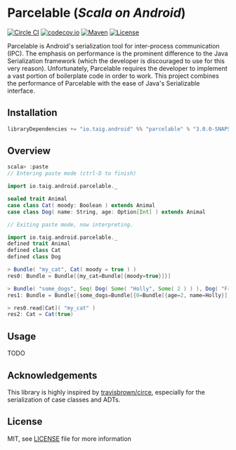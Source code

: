# Parcelable (***Scala on Android***)

[![Circle CI](https://img.shields.io/circleci/project/Taig/Parcelable/master.svg)](https://circleci.com/gh/Taig/Parcelable/tree/develop)
[![codecov.io](https://codecov.io/github/Taig/Parcelable/coverage.svg?branch=develop)](https://codecov.io/github/Taig/Parcelable?branch=develop)
[![Maven](https://img.shields.io/maven-central/v/io.taig.android/parcelable_2.11.svg)](http://search.maven.org/#artifactdetails%7Cio.taig.android%7Cparcelable_2.11%7C2.4.1%7Caar)
[![License](https://img.shields.io/badge/license-MIT-blue.svg)](https://raw.githubusercontent.com/Taig/Parcelable/develop/LICENSE)

Parcelable is Android's serialization tool for inter-process communication (IPC). The emphasis on performance is the prominent difference to the Java Serialization framework (which the developer is discouraged to use for this very reason). Unfortunately, Parcelable requires the developer to implement a vast portion of boilerplate code in order to work. This project combines the performance of Parcelable with the ease of Java's Serializable interface.

## Installation

````scala
libraryDependencies += "io.taig.android" %% "parcelable" % "3.0.0-SNAPSHOT"
````

## Overview

````scala
scala> :paste
// Entering paste mode (ctrl-D to finish)

import io.taig.android.parcelable._

sealed trait Animal
case class Cat( moody: Boolean ) extends Animal
case class Dog( name: String, age: Option[Int] ) extends Animal

// Exiting paste mode, now interpreting.

import io.taig.android.parcelable._
defined trait Animal
defined class Cat
defined class Dog

> Bundle( "my_cat", Cat( moody = true ) )
res0: Bundle = Bundle[{my_cat=Bundle[{moody=true}]}]

> Bundle( "some_dogs", Seq( Dog( Some( "Holly", Some( 2 ) ) ), Dog( "Freddy", None ) ) )
res1: Bundle = Bundle[{some_dogs=Bundle[{0=Bundle[{age=2, name=Holly}], 1=Bundle[{name=Freddy}]}]}]

> res0.read[Cat]( "my_cat" )
res2: Cat = Cat(true)
````

## Usage

TODO

## Acknowledgements

This library is highly inspired by [travisbrown/circe][2], especially for the serialization of case classes and ADTs.

## License

MIT, see [LICENSE][1] file for more information

[1]: https://raw.githubusercontent.com/Taig/Parcelable/master/LICENSE
[2]: https://github.com/travisbrown/circe/